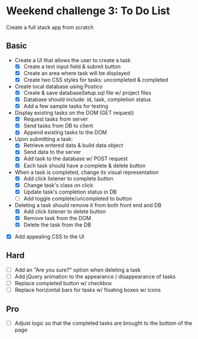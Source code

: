 # Weekend challenge 3: To Do List
Create a full stack app from scratch

Basic
-------
- Create a UI that allows the user to create a task
  - [x] Create a text input field & submit button
  - [x] Create an area where task will be displayed
  - [x] Create two CSS styles for tasks: uncompleted & completed
- Create local database using Postico
  - [x] Create & save databaseSetup.sql file w/ project files
  - [x] Database should include: id, task, completion status
  - [x] Add a few sample tasks for testing
- Display existing tasks on the DOM (GET request)
  - [x] Request tasks from server
  - [x] Send tasks from DB to client
  - [x] Append existing tasks to the DOM
- Upon submitting a task:
  - [x] Retrieve entered data & build data object
  - [x] Send data to the server
  - [x] Add task to the database w/ POST request
  - [x] Each task should have a complete & delete button
- When a task is completed, change its visual representation
  - [x] Add click listener to complete button
  - [x] Change task's class on click
  - [x] Update task's completion status in DB
  - [ ] Add toggle complete/uncompleted to button
- Deleting a task should remove it from both front end and DB
  - [x] Add click listener to delete button
  - [x] Remove task from the DOM
  - [x] Delete the task from the DB
- [x] Add appealing CSS to the UI

Hard
-------
- [ ] Add an "Are you sure?" option when deleting a task
- [ ] Add jQuery animation to the appearance / disappearance of tasks
- [ ] Replace completed button w/ checkbox
- [ ] Replace horizontal bars for tasks w/ floating boxes w/ icons

Pro
------
- [ ] Adjust logic so that the completed tasks are brought to the bottom of the page
